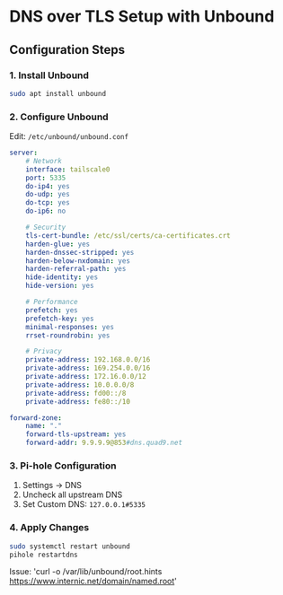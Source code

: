 # DNS over TLS Setup with Unbound

## Configuration Steps

### 1. Install Unbound

```bash
sudo apt install unbound
```

### 2. Configure Unbound

Edit: `/etc/unbound/unbound.conf`

```yaml
server:
    # Network
    interface: tailscale0
    port: 5335
    do-ip4: yes
    do-udp: yes
    do-tcp: yes
    do-ip6: no

    # Security
    tls-cert-bundle: /etc/ssl/certs/ca-certificates.crt
    harden-glue: yes
    harden-dnssec-stripped: yes
    harden-below-nxdomain: yes
    harden-referral-path: yes
    hide-identity: yes
    hide-version: yes

    # Performance
    prefetch: yes
    prefetch-key: yes
    minimal-responses: yes
    rrset-roundrobin: yes

    # Privacy
    private-address: 192.168.0.0/16
    private-address: 169.254.0.0/16
    private-address: 172.16.0.0/12
    private-address: 10.0.0.0/8
    private-address: fd00::/8
    private-address: fe80::/10

forward-zone:
    name: "."
    forward-tls-upstream: yes
    forward-addr: 9.9.9.9@853#dns.quad9.net
```

### 3. Pi-hole Configuration

1. Settings → DNS
2. Uncheck all upstream DNS
3. Set Custom DNS: `127.0.0.1#5335`

### 4. Apply Changes

```bash
sudo systemctl restart unbound
pihole restartdns
```

Issue: 'curl -o /var/lib/unbound/root.hints https://www.internic.net/domain/named.root'
